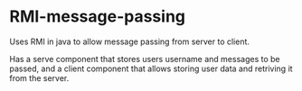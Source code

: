 # RMI-message-passing
Uses RMI in java to allow message passing from server to client.

Has a serve component that stores users username and messages to be passed, and a client component that allows storing user data and 
retriving it from the server.

